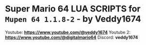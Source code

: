 # Super Mario 64 LUA SCRIPTS for `Mupen 64 1.1.8-2` - by Veddy1674

Youtube: **https://www.youtube.com/@veddy1674**
Youtube 2: **https://www.youtube.com/@digitalmario64**
Discord: **veddy1674**
